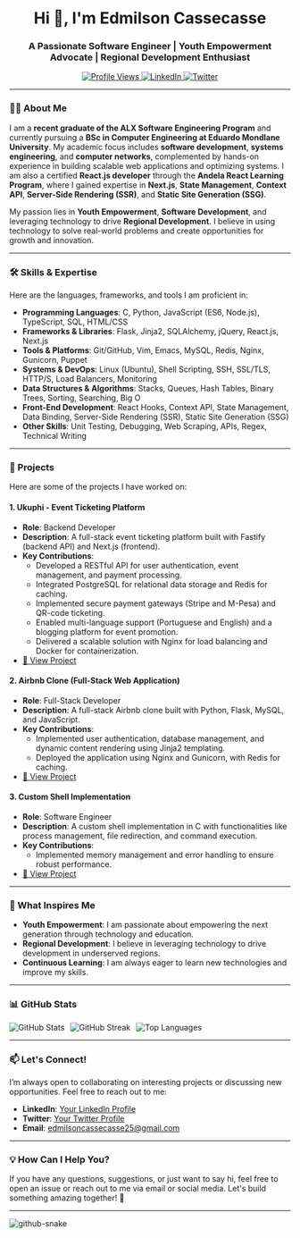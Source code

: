 <h1 align="center">Hi 👋, I'm Edmilson Cassecasse</h1>
<h3 align="center">A Passionate Software Engineer | Youth Empowerment Advocate | Regional Development Enthusiast</h3>

<p align="center">
  <a href="https://github.com/eacassecasse">
    <img src="https://komarev.com/ghpvc/?username=eacassecasse&label=Profile%20Views&color=0e75b6&style=flat" alt="Profile Views" />
  </a>
  <a href="https://linkedin.com/in/eacassecasse">
    <img src="https://img.shields.io/badge/LinkedIn-Connect-blue?style=flat&logo=linkedin" alt="LinkedIn" />
  </a>
  <a href="https://twitter.com/eacassecasse">
    <img src="https://img.shields.io/badge/Twitter-Follow-blue?style=flat&logo=twitter" alt="Twitter" />
  </a>
</p>

---

### 👨‍💻 About Me
I am a **recent graduate of the ALX Software Engineering Program** and currently pursuing a **BSc in Computer Engineering at Eduardo Mondlane University**. My academic focus includes **software development**, **systems engineering**, and **computer networks**, complemented by hands-on experience in building scalable web applications and optimizing systems. I am also a certified **React.js developer** through the **Andela React Learning Program**, where I gained expertise in **Next.js**, **State Management**, **Context API**, **Server-Side Rendering (SSR)**, and **Static Site Generation (SSG)**.

My passion lies in **Youth Empowerment**, **Software Development**, and leveraging technology to drive **Regional Development**. I believe in using technology to solve real-world problems and create opportunities for growth and innovation.

---

### 🛠️ Skills & Expertise
Here are the languages, frameworks, and tools I am proficient in:

- **Programming Languages**: C, Python, JavaScript (ES6, Node.js), TypeScript, SQL, HTML/CSS
- **Frameworks & Libraries**: Flask, Jinja2, SQLAlchemy, jQuery, React.js, Next.js
- **Tools & Platforms**: Git/GitHub, Vim, Emacs, MySQL, Redis, Nginx, Gunicorn, Puppet
- **Systems & DevOps**: Linux (Ubuntu), Shell Scripting, SSH, SSL/TLS, HTTP/S, Load Balancers, Monitoring
- **Data Structures & Algorithms**: Stacks, Queues, Hash Tables, Binary Trees, Sorting, Searching, Big O
- **Front-End Development**: React Hooks, Context API, State Management, Data Binding, Server-Side Rendering (SSR), Static Site Generation (SSG)
- **Other Skills**: Unit Testing, Debugging, Web Scraping, APIs, Regex, Technical Writing

---

### 🚀 Projects
Here are some of the projects I have worked on:

#### 1. **Ukuphi - Event Ticketing Platform**
   - **Role**: Backend Developer
   - **Description**: A full-stack event ticketing platform built with Fastify (backend API) and Next.js (frontend).
   - **Key Contributions**:
     - Developed a RESTful API for user authentication, event management, and payment processing.
     - Integrated PostgreSQL for relational data storage and Redis for caching.
     - Implemented secure payment gateways (Stripe and M-Pesa) and QR-code ticketing.
     - Enabled multi-language support (Portuguese and English) and a blogging platform for event promotion.
     - Delivered a scalable solution with Nginx for load balancing and Docker for containerization.
   - [🔗 View Project](https://github.com/eacassecasse/ukuphi-app)

#### 2. **Airbnb Clone (Full-Stack Web Application)**
   - **Role**: Full-Stack Developer
   - **Description**: A full-stack Airbnb clone built with Python, Flask, MySQL, and JavaScript.
   - **Key Contributions**:
     - Implemented user authentication, database management, and dynamic content rendering using Jinja2 templating.
     - Deployed the application using Nginx and Gunicorn, with Redis for caching.
   - [🔗 View Project](https://github.com/eacassecasse/AirBnb-clone-v4)

#### 3. **Custom Shell Implementation**
   - **Role**: Software Engineer
   - **Description**: A custom shell implementation in C with functionalities like process management, file redirection, and command execution.
   - **Key Contributions**:
     - Implemented memory management and error handling to ensure robust performance.
   - [🔗 View Project](https://github.com/eacassecasse/simple_shell)

---

### 🌟 What Inspires Me
- **Youth Empowerment**: I am passionate about empowering the next generation through technology and education.
- **Regional Development**: I believe in leveraging technology to drive development in underserved regions.
- **Continuous Learning**: I am always eager to learn new technologies and improve my skills.

---

### 📊 GitHub Stats
<p align="center" style="display: flex; flex-direction: row; flex-wrap: no-wrap; flex-grow: 1; gap: 10px;">
  <img src="https://github-readme-stats.vercel.app/api?username=eacassecasse&show_icons=true&theme=radical" alt="GitHub Stats" />
  <img src="https://github-readme-streak-stats.herokuapp.com/?user=eacassecasse&theme=radical" alt="GitHub Streak" />
  <img src="https://github-readme-stats.vercel.app/api/top-langs/?username=eacassecasse&layout=compact&theme=radical" alt="Top Languages" />
</p>

---

### 📫 Let's Connect!
I’m always open to collaborating on interesting projects or discussing new opportunities. Feel free to reach out to me:

- **LinkedIn**: [Your LinkedIn Profile](https://linkedin.com/in/eacassecasse)
- **Twitter**: [Your Twitter Profile](https://x.com/eacassecasse)
- **Email**: edmilsoncassecasse25@gmail.com

---

### 💡 How Can I Help You?
If you have any questions, suggestions, or just want to say hi, feel free to open an issue or reach out to me via email or social media. Let's build something amazing together! 🚀

---

<picture>
  <source media="(prefers-color-scheme: dark)" srcset="github-snake-dark.svg" />
  <source media="(prefers-color-scheme: light)" srcset="github-snake.svg" />
  <img alt="github-snake" src="github-snake.svg" />
</picture>
